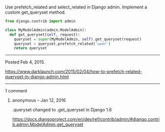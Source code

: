 Use prefetch_related and select_related in Django admin. Implement a custom get_queryset method.

```py
from django.contrib import admin

class MyModelAdmin(admin.ModelAdmin):
  def get_queryset(self, request):
    queryset = super(MyModelAdmin, self).get_queryset(request)
    queryset = queryset.prefetch_related('user')
    return queryset
```

---

Posted Feb 4, 2015.

https://www.darklaunch.com/2015/02/04/how-to-prefetch-related-queryset-in-django-admin.html

---

1 comment

<ol>
    <li>
        <div>
            anonymous &ndash; Jan 12, 2016
            <div>
                <p>.queryset changed to .get_queryset in Django 1.6</p><p></p><p><a href="https://docs.djangoproject.com/en/dev/ref/contrib/admin/#django.contrib.admin.ModelAdmin.get_queryset">https://docs.djangoproject.com/en/dev/ref/contrib/admin/#django.contrib.admin.ModelAdmin.get_queryset</a></p>
            </div>
        </div>
    </li>
</ol>
